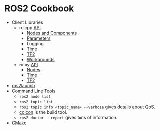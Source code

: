 # ROS2 Cookbook

 * Client Libraries
   * rclcpp [API](http://docs.ros2.org/latest/api/rclcpp/)
     * [Nodes and Components](rclcpp/nodes.md)
     * [Parameters](rclcpp/parameters.md)
     * Logging
     * [Time](rclcpp/time.md)
     * [TF2](rclcpp/tf2.md)
     * [Workarounds](rclcpp/workarounds.md)
   * rclpy [API](http://docs.ros2.org/latest/api/rclpy/)
     * [Nodes](rclpy/nodes.md)
     * [Time](rclpy/time.md)
     * [TF2](rclpy/tf2.md)
 * [ros2launch](launch.md)
 * Command Line Tools
   * ```ros2 node list```
   * ```ros2 topic list```
   * ```ros2 topic info <topic_name> --verbose``` gives details about QoS.
   * [colcon](cmdline/colcon.md) is the build tool.
   * ```ros2 doctor --report``` gives tons of information.
* [CMake](cmake.md)

